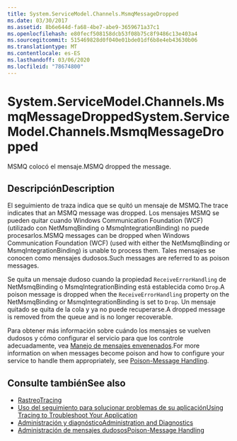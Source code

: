 ```yaml
---
title: System.ServiceModel.Channels.MsmqMessageDropped
ms.date: 03/30/2017
ms.assetid: 8b6e644d-fa68-4be7-abe9-3659671a37c1
ms.openlocfilehash: e80fecf508158dcb53f08b75c8f9486c13e403a4
ms.sourcegitcommit: 515469828d0f040e01bde01df6b8e4eb43630b06
ms.translationtype: MT
ms.contentlocale: es-ES
ms.lasthandoff: 03/06/2020
ms.locfileid: "78674800"
---
```

# <a name="systemservicemodelchannelsmsmqmessagedropped"></a><span data-ttu-id="e0338-102">System.ServiceModel.Channels.MsmqMessageDropped</span><span class="sxs-lookup"><span data-stu-id="e0338-102">System.ServiceModel.Channels.MsmqMessageDropped</span></span>
<span data-ttu-id="e0338-103">MSMQ colocó el mensaje.</span><span class="sxs-lookup"><span data-stu-id="e0338-103">MSMQ dropped the message.</span></span>  
  
## <a name="description"></a><span data-ttu-id="e0338-104">Descripción</span><span class="sxs-lookup"><span data-stu-id="e0338-104">Description</span></span>  
 <span data-ttu-id="e0338-105">El seguimiento de traza indica que se quitó un mensaje de MSMQ.</span><span class="sxs-lookup"><span data-stu-id="e0338-105">The trace indicates that an MSMQ message was dropped.</span></span> <span data-ttu-id="e0338-106">Los mensajes MSMQ se pueden quitar cuando Windows Communication Foundation (WCF) (utilizado con NetMsmqBinding o MsmqIntegrationBinding) no puede procesarlos.</span><span class="sxs-lookup"><span data-stu-id="e0338-106">MSMQ messages can be dropped when Windows Communication Foundation (WCF) (used with either the NetMsmqBinding or MsmqIntegrationBinding) is unable to process them.</span></span> <span data-ttu-id="e0338-107">Tales mensajes se conocen como mensajes dudosos.</span><span class="sxs-lookup"><span data-stu-id="e0338-107">Such messages are referred to as poison messages.</span></span>  
  
 <span data-ttu-id="e0338-108">Se quita un mensaje dudoso cuando la propiedad `ReceiveErrorHandling` de NetMsmqBinding o MsmqIntegrationBinding está establecida como `Drop`.</span><span class="sxs-lookup"><span data-stu-id="e0338-108">A poison message is dropped when the `ReceiveErrorHandling` property on the NetMsmqBinding or MsmqIntegrationBinding is set to `Drop`.</span></span> <span data-ttu-id="e0338-109">Un mensaje quitado se quita de la cola y ya no puede recuperarse.</span><span class="sxs-lookup"><span data-stu-id="e0338-109">A dropped message is removed from the queue and is no longer recoverable.</span></span>  
  
 <span data-ttu-id="e0338-110">Para obtener más información sobre cuándo los mensajes se vuelven dudosos y cómo configurar el servicio para que los controle adecuadamente, vea [Manejo de mensajes envenenados](../../feature-details/poison-message-handling.md).</span><span class="sxs-lookup"><span data-stu-id="e0338-110">For more information on when messages become poison and how to configure your service to handle them appropriately, see [Poison-Message Handling](../../feature-details/poison-message-handling.md).</span></span>  
  
## <a name="see-also"></a><span data-ttu-id="e0338-111">Consulte también</span><span class="sxs-lookup"><span data-stu-id="e0338-111">See also</span></span>

- [<span data-ttu-id="e0338-112">Rastreo</span><span class="sxs-lookup"><span data-stu-id="e0338-112">Tracing</span></span>](../../../../../docs/framework/wcf/diagnostics/tracing/index.md)
- [<span data-ttu-id="e0338-113">Uso del seguimiento para solucionar problemas de su aplicación</span><span class="sxs-lookup"><span data-stu-id="e0338-113">Using Tracing to Troubleshoot Your Application</span></span>](../../../../../docs/framework/wcf/diagnostics/tracing/using-tracing-to-troubleshoot-your-application.md)
- [<span data-ttu-id="e0338-114">Administración y diagnóstico</span><span class="sxs-lookup"><span data-stu-id="e0338-114">Administration and Diagnostics</span></span>](../../../../../docs/framework/wcf/diagnostics/index.md)
- [<span data-ttu-id="e0338-115">Administración de mensajes dudosos</span><span class="sxs-lookup"><span data-stu-id="e0338-115">Poison-Message Handling</span></span>](../../feature-details/poison-message-handling.md)
